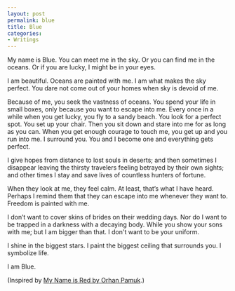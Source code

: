 ```yaml
---
layout: post
permalink: blue
title: Blue
categories:
- Writings
---
```




My name is Blue. You can meet me in the sky. Or you can find me in the oceans. Or if you are lucky, I might be in your eyes.

I am beautiful. Oceans are painted with me. I am what makes the sky perfect. You dare not come out of your homes when sky is devoid of me.

Because of me, you seek the vastness of oceans. You spend your life in small boxes, only because you want to escape into me. Every once in a while when you get lucky, you fly to a sandy beach. You look for a perfect spot. You set up your chair. Then you sit down and stare into me for as long as you can. When you get enough courage to touch me, you get up and you run into me. I surround you. You and I become one and everything gets perfect.

I give hopes from distance to lost souls in deserts; and then sometimes I disappear leaving the thirsty travelers feeling betrayed by their own sights; and other times I stay and save lives of countless hunters of fortune.

When they look at me, they feel calm. At least, that’s what I have heard. Perhaps I remind them that they can escape into me whenever they want to. Freedom is painted with me.

I don’t want to cover skins of brides on their wedding days. Nor do I want to be trapped in a darkness with a decaying body. While you show your sons with me; but I am bigger than that. I don't want to be your uniform.

I shine in the biggest stars. I paint the biggest ceiling that surrounds you. I symbolize life.

I am Blue.

(Inspired by [My Name is Red by Orhan Pamuk](http://www.amazon.com/gp/product/0375706852/ref=as_li_ss_tl?ie=UTF8&tag=amerkhalid-20&linkCode=as2&camp=1789&creative=390957&creativeASIN=0375706852).)
